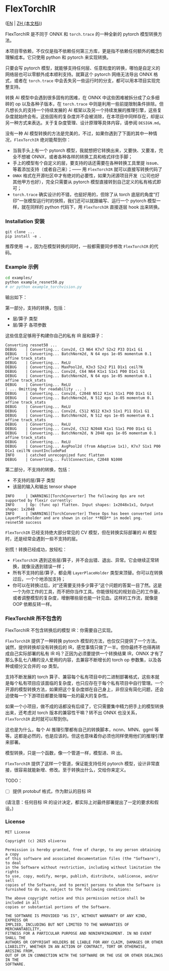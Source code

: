 # FlexTorchIR

([EN](README.md) | [ZH (本文档)](README_zh.md))

FlexTorchIR 是不同于 ONNX 和 `torch.trace` 的一种全新的 pytorch 模型转换方法。



本项目零依赖，不仅仅是指不依赖任何第三方库，更是指不依赖任何额外的概念和理解成本。它只使用 python 和 pytorch 来实现转换。



只要会写 pytorch 模型，就能够支持任何层、任意粒度的转换，哪怕是自定义的网络层也可以零额外成本顺利支持。就算这个 pytorch 网络无法导出 ONNX 格式，或者在 `torch.trace` 中会丢失另一些运行时的分支，都可以用本项目实现完整支持。



转换 AI 模型中会遇到很多固有的困难，在 ONNX 中这些困难被拆分成了众多细碎的 op 以及各种子版本，在 `torch.trace` 中则是利用一些前提限制条件排除。但凡想长久的支持一个持续发展的 AI 框架以及另一个持续发展的推理引擎，这些复杂度就始终会有。这些固有的复杂度并不会被消除，在本项目中同样存在，却是以另一种方式来表达。关于复杂度管理、设计原理等具体内容，请参阅 `DESIGN.md`。



没有一种 AI 模型转换的方法是完美的，不过，如果你遇到了下面的其中一种情况，`FlexTorchIR` 绝对能帮到你：

- 当我手头上有一个 pytorch 模型，我就想把它转换出来，又要快、又要准，完全不想被 ONNX，或者各种各样的转换工具和格式绊住手脚；
- 手上的模型有个自定义的层，要支持的话还需要在各种转换工具里提 issue、等着添加支持（或者自己来）；—— 用 `FlexTorchIR` 就可以直接写转换代码了
- `ONNX` 格式在开源社区中才有绝对的必要性，如果为闭源项目开发（公司也好其他甲方也好），完全只需要从 pytorch 模型直接转到自己定义的私有格式即可；
- `torch.trace` 确实设计的不错，也挺好用的，但除了从 torch 底层的角度“打印”一张模型运行时的快照，我们还可以就跟编写、运行一个 pytorch 模型一样，就在同样的 python 代码下，用 `FlexTorchIR` 直接逐层 hook 出来转换。



### Installation 安装

```
git clone ...
pip install -e .
```

推荐使用 `-e` ，因为在模型转换的同时，一般都需要同步修改 `FlexTorchIR` 的代码。



###  Example 示例

```bash
cd examples/
python example_resnet50.py
# or python example_torchvision.py
```

输出如下：



第一部分，支持的转换，包括：

- 层/算子 类型
- 层/算子 各项参数

这些信息足够用于构建你自己的私有 IR 层和算子：

```
Converting resnet50 ...
DEBUG    | Converting... Conv2d, C3 N64 K7x7 S2x2 P33 D1x1 G1  
DEBUG    | Converting... BatchNorm2d, N 64 eps 1e-05 momentum 0.1 affine track_stats 
DEBUG    | Converting... ReLU 
DEBUG    | Converting... MaxPool2d, K3x3 S2x2 P11 D1x1 ceil?N 
DEBUG    | Converting... Conv2d, C64 N64 K1x1 S1x1 P00 D1x1 G1  
DEBUG    | Converting... BatchNorm2d, N 64 eps 1e-05 momentum 0.1 affine track_stats 
DEBUG    | Converting... ReLU 
( ... Omitting for readability ... )
DEBUG    | Converting... Conv2d, C2048 N512 K1x1 S1x1 P00 D1x1 G1  
DEBUG    | Converting... BatchNorm2d, N 512 eps 1e-05 momentum 0.1 affine track_stats 
DEBUG    | Converting... ReLU 
DEBUG    | Converting... Conv2d, C512 N512 K3x3 S1x1 P11 D1x1 G1  
DEBUG    | Converting... BatchNorm2d, N 512 eps 1e-05 momentum 0.1 affine track_stats 
DEBUG    | Converting... ReLU 
DEBUG    | Converting... Conv2d, C512 N2048 K1x1 S1x1 P00 D1x1 G1  
DEBUG    | Converting... BatchNorm2d, N 2048 eps 1e-05 momentum 0.1 affine track_stats 
DEBUG    | Converting... ReLU 
DEBUG    | Converting... AvgPool2d (from Adaptive 1x1), K7x7 S1x1 P00 D1x1 ceil?N countIncludePad 
INFO     | catched unrecognized func flatten 
DEBUG    | Converting... FullConnection, C2048 N1000 
```



第二部分，不支持的转换，包括：

- 不支持的层/算子 类型
- 该层的输入和输出 tensor shape

```
INFO     | [WARNING][TorchConverter] The following Ops are not supported by flexir currently: 
INFO     | Op: (func op) flatten. Input shapes: 1x2048x1x1, Output shape: 1x2048 
INFO     | [WARNING][TorchConverter] These Ops has been converted into LayerPlaceholder and are shown in color **RED** in model png. 
resnet50 success
```

`FlexTorchIR` 已经支持绝大部分常见的 CV 模型，但在转换实际部署的 AI 模型时，还是经常会遇到一些不支持的层。

别慌！转换已经成功，放轻松：

- `FlexTorchIR` 遇到这些层/算子，并不会出错、退出、异常。它会继续正常转换，就像没遇到错误一样；
- 所有不支持的层/算子，都会用 `LayerPlaceHolder` 类型来顶替。你可以在转换过后，一个个地添加支持；
- 你可以在转换过后，对“还需要支持多少算子”这个问题的答案一目了然。这是一个为你工作的工具，而不把你当作工具。你能很轻松的规划自己的工作量，或者调整模型的复杂度，增删哪些层也能一针见血。这样的工作流，就像是 OOP 依赖反转一样。



### FlexTorchIR 所不包含的

FlexTorchIR 不包含转换后的模型 IR：你需要自己实现。



`FlexTorchIR` 提供了一种转换 pytorch 模型的方法，也仅仅只提供了一个方法。诚然，提供转换却没有转换后的 IR，感觉事情只做了一半。但你最终不也得再转成自己实际部署的私有 IR 吗？正因为必须要提供一个转换结果 IR，ONNX 才有了那么多乱七八糟的没人爱用的内容，去兼容不断增长的 torch op 参数集，以及各种或细分又合并的 op 类型。



支持不断发展的 torch 算子、兼容每个私有项目中的二进制部署格式，这些本就是每个私有项目应该面临的复杂度，也只应存在于每个私有项目中自行管理。一个开源的模型转换方法，如果把这个复杂度绑在自己身上，非但没有简化问题，还会迫使每一个下游项目都要处理每一处的最大的复杂性。



如果一个小项目，做不成的话都没有后续了，它只需要集中精力把手上的模型转换出来，还考虑对 torch 版本的兼容性干嘛？转不出 ONNX 也没关系，`FlexTorchIR` 此时就可以帮到你。



这也是为什么，每个 AI 推理引擎都有自己的转换脚本，ncnn、MNN、ggml 等等。这都是必然的，也是应该的。但这也意味着你必须也同样使用他们的推理引擎来部署。



模型转换，只是一个函数，像一个管道一样，模型进、IR 出。



`FlexTorchIR` 提供了这样一个管道，保证能支持任何 pytorch 模型，设计非常直接，很容易就能新增、修改。至于转换出什么，交给你来定义。



TODO：

- [ ] 提供 protobuf 格式，作为默认的目标 IR

(请注意：任何目标 IR 的设计决定，都实际上对最终部署提出了一定的要求和假设。)



### License

```
MIT License

Copyright (c) 2025 oliverxu

Permission is hereby granted, free of charge, to any person obtaining a copy
of this software and associated documentation files (the "Software"), to deal
in the Software without restriction, including without limitation the rights
to use, copy, modify, merge, publish, distribute, sublicense, and/or sell
copies of the Software, and to permit persons to whom the Software is
furnished to do so, subject to the following conditions:

The above copyright notice and this permission notice shall be included in all
copies or substantial portions of the Software.

THE SOFTWARE IS PROVIDED "AS IS", WITHOUT WARRANTY OF ANY KIND, EXPRESS OR
IMPLIED, INCLUDING BUT NOT LIMITED TO THE WARRANTIES OF MERCHANTABILITY,
FITNESS FOR A PARTICULAR PURPOSE AND NONINFRINGEMENT. IN NO EVENT SHALL THE
AUTHORS OR COPYRIGHT HOLDERS BE LIABLE FOR ANY CLAIM, DAMAGES OR OTHER
LIABILITY, WHETHER IN AN ACTION OF CONTRACT, TORT OR OTHERWISE, ARISING FROM,
OUT OF OR IN CONNECTION WITH THE SOFTWARE OR THE USE OR OTHER DEALINGS IN THE
SOFTWARE.
```

